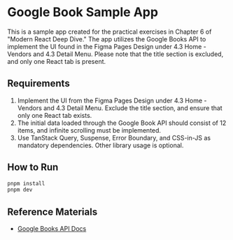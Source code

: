 # Google Book Sample App

This is a sample app created for the practical exercises in Chapter 6 of "Modern React Deep Dive." The app utilizes the Google Books API to implement the UI found in the Figma Pages Design under 4.3 Home - Vendors and 4.3 Detail Menu. Please note that the title section is excluded, and only one React tab is present.

## Requirements

1. Implement the UI from the Figma Pages Design under 4.3 Home - Vendors and 4.3 Detail Menu. Exclude the title section, and ensure that only one React tab exists.
2. The initial data loaded through the Google Book API should consist of 12 items, and infinite scrolling must be implemented.
3. Use TanStack Query, Suspense, Error Boundary, and CSS-in-JS as mandatory dependencies. Other library usage is optional.

## How to Run

```sh
pnpm install
pnpm dev
```

## Reference Materials

- [Google Books API Docs](https://developers.google.com/books/docs/overview?hl=ko)
